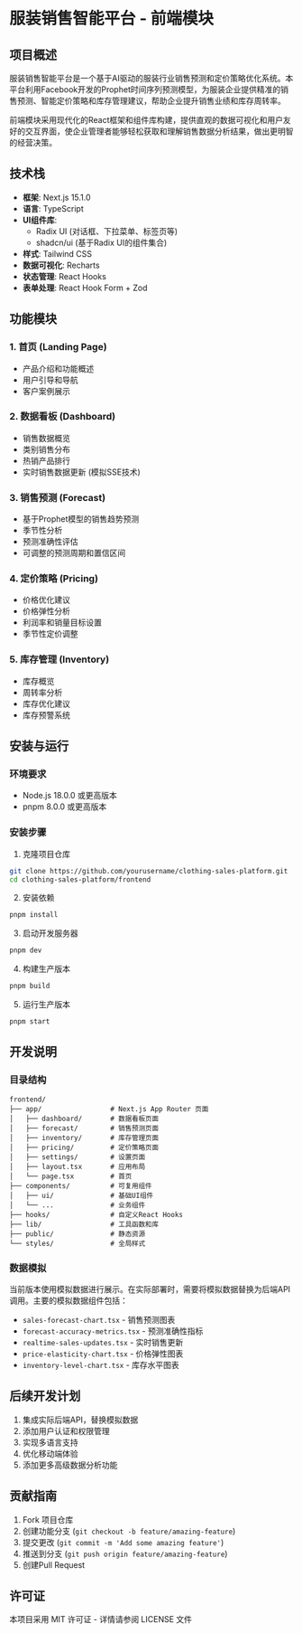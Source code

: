 # 服装销售智能平台 - 前端模块

## 项目概述

服装销售智能平台是一个基于AI驱动的服装行业销售预测和定价策略优化系统。本平台利用Facebook开发的Prophet时间序列预测模型，为服装企业提供精准的销售预测、智能定价策略和库存管理建议，帮助企业提升销售业绩和库存周转率。

前端模块采用现代化的React框架和组件库构建，提供直观的数据可视化和用户友好的交互界面，使企业管理者能够轻松获取和理解销售数据分析结果，做出更明智的经营决策。

## 技术栈

- **框架**: Next.js 15.1.0
- **语言**: TypeScript
- **UI组件库**: 
  - Radix UI (对话框、下拉菜单、标签页等)
  - shadcn/ui (基于Radix UI的组件集合)
- **样式**: Tailwind CSS
- **数据可视化**: Recharts
- **状态管理**: React Hooks
- **表单处理**: React Hook Form + Zod

## 功能模块

### 1. 首页 (Landing Page)
- 产品介绍和功能概述
- 用户引导和导航
- 客户案例展示

### 2. 数据看板 (Dashboard)
- 销售数据概览
- 类别销售分布
- 热销产品排行
- 实时销售数据更新 (模拟SSE技术)

### 3. 销售预测 (Forecast)
- 基于Prophet模型的销售趋势预测
- 季节性分析
- 预测准确性评估
- 可调整的预测周期和置信区间

### 4. 定价策略 (Pricing)
- 价格优化建议
- 价格弹性分析
- 利润率和销量目标设置
- 季节性定价调整

### 5. 库存管理 (Inventory)
- 库存概览
- 周转率分析
- 库存优化建议
- 库存预警系统

## 安装与运行

### 环境要求
- Node.js 18.0.0 或更高版本
- pnpm 8.0.0 或更高版本

### 安装步骤

1. 克隆项目仓库
```bash
git clone https://github.com/yourusername/clothing-sales-platform.git
cd clothing-sales-platform/frontend
```

2. 安装依赖
```bash
pnpm install
```

3. 启动开发服务器
```bash
pnpm dev
```

4. 构建生产版本
```bash
pnpm build
```

5. 运行生产版本
```bash
pnpm start
```

## 开发说明

### 目录结构
```
frontend/
├── app/                 # Next.js App Router 页面
│   ├── dashboard/       # 数据看板页面
│   ├── forecast/        # 销售预测页面
│   ├── inventory/       # 库存管理页面
│   ├── pricing/         # 定价策略页面
│   ├── settings/        # 设置页面
│   ├── layout.tsx       # 应用布局
│   └── page.tsx         # 首页
├── components/          # 可复用组件
│   ├── ui/              # 基础UI组件
│   └── ...              # 业务组件
├── hooks/               # 自定义React Hooks
├── lib/                 # 工具函数和库
├── public/              # 静态资源
└── styles/              # 全局样式
```

### 数据模拟

当前版本使用模拟数据进行展示。在实际部署时，需要将模拟数据替换为后端API调用。主要的模拟数据组件包括：

- `sales-forecast-chart.tsx` - 销售预测图表
- `forecast-accuracy-metrics.tsx` - 预测准确性指标
- `realtime-sales-updates.tsx` - 实时销售更新
- `price-elasticity-chart.tsx` - 价格弹性图表
- `inventory-level-chart.tsx` - 库存水平图表

## 后续开发计划

1. 集成实际后端API，替换模拟数据
2. 添加用户认证和权限管理
3. 实现多语言支持
4. 优化移动端体验
5. 添加更多高级数据分析功能

## 贡献指南

1. Fork 项目仓库
2. 创建功能分支 (`git checkout -b feature/amazing-feature`)
3. 提交更改 (`git commit -m 'Add some amazing feature'`)
4. 推送到分支 (`git push origin feature/amazing-feature`)
5. 创建Pull Request

## 许可证

本项目采用 MIT 许可证 - 详情请参阅 LICENSE 文件